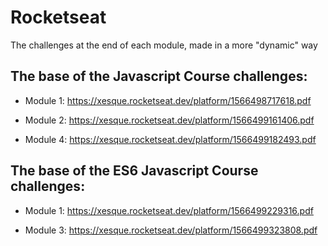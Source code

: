 # Rocketseat
  The challenges at the end of each module, made in a more "dynamic" way

## The base of the Javascript Course challenges:

  - Module 1: https://xesque.rocketseat.dev/platform/1566498717618.pdf

  - Module 2: https://xesque.rocketseat.dev/platform/1566499161406.pdf
  
  - Module 4: https://xesque.rocketseat.dev/platform/1566499182493.pdf
  
## The base of the ES6 Javascript Course challenges:

  - Module 1: https://xesque.rocketseat.dev/platform/1566499229316.pdf
  
  - Module 3: https://xesque.rocketseat.dev/platform/1566499323808.pdf
